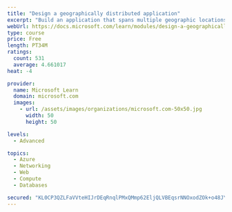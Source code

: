 ```yaml
---
title: "Design a geographically distributed application"
excerpt: "Build an application that spans multiple geographic locations for high availability and resiliency."
webUrl: https://docs.microsoft.com/learn/modules/design-a-geographically-distributed-application/
type: course
price: Free
length: PT34M
ratings:
  count: 531
  average: 4.661017
heat: -4

provider:
  name: Microsoft Learn
  domain: microsoft.com
  images:
    - url: /assets/images/organizations/microsoft.com-50x50.jpg
      width: 50
      height: 50

levels:
  - Advanced

topics:
  - Azure
  - Networking
  - Web
  - Compute
  - Databases

secured: "KL0CP3QZLFaVVteHIJrDEqRnqlPMxQMmp62EljQLVBEqsrNNOxodZOk+o48JYEB7l/LdchVEGtvLhpsHUscCOPEwDuKZX8VPGdJxQ16JSQKLqIayUGYyhORYwbatbg4yt38qinKvayyya1mXXmhvxQScLROJjvmOWJwb9QyJSF3RZGvrguC8FGOmrPJTrFDKEJw4R8tEBeZGxXYcAK5EVjkH/q3g6czu64EBD+iLq6lYTShuB+BIxqhjDUbD0w5Tt9JNqM1aoWnj89OBoZi+v2OLFz79D2ikOpFE4adw/D+Hr2ms+7KmLDeAfqQmSECKS0RxwdQUfBYZHzPF9QTrDk7YuiyUFBsNWy4GEckE4jo9duOLab6Mr5Hgm2naV2MBmIaBfE9Ro7LTWcDy20+9cSJgqKgJ/Z6ih7RCekk+Fjw=;uZvFpTXVEsg6dCKF7hiG5g=="
---
```


